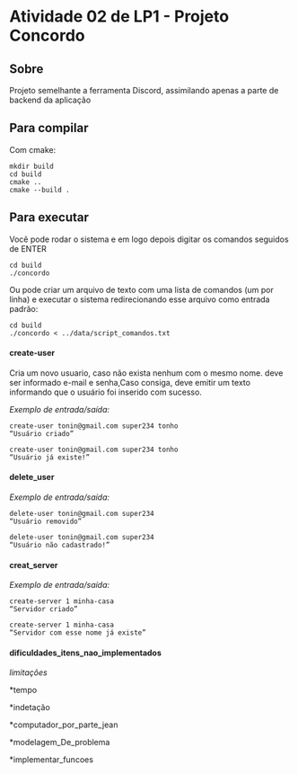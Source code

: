# Atividade 02 de LP1 - Projeto Concordo

## Sobre
Projeto semelhante a ferramenta Discord, assimilando apenas a parte de backend da aplicação

## Para compilar

Com cmake:
```console
mkdir build
cd build
cmake ..
cmake --build .
```

## Para executar
Você pode rodar o sistema e em logo depois digitar os comandos seguidos de ENTER
```console
cd build
./concordo
```

Ou pode criar um arquivo de texto com uma lista de comandos (um por linha) e executar o sistema redirecionando esse arquivo como entrada padrão:
```console
cd build
./concordo < ../data/script_comandos.txt
```
#### **create-user**
Cria um novo usuario, caso não exista nenhum com o mesmo nome. deve ser informado e-mail e senha,Caso consiga, deve emitir um texto informando que o usuário foi inserido com sucesso.  

_Exemplo de entrada/saída:_
```
create-user tonin@gmail.com super234 tonho
“Usuário criado”

create-user tonin@gmail.com super234 tonho
“Usuário já existe!”
```

#### **delete_user**
_Exemplo de entrada/saída:_
```
delete-user tonin@gmail.com super234
“Usuário removido”

delete-user tonin@gmail.com super234
“Usuário não cadastrado!”

```
#### **creat_server**
_Exemplo de entrada/saída:_
```
create-server 1 minha-casa
“Servidor criado”

create-server 1 minha-casa
“Servidor com esse nome já existe”
```
#### **dificuldades_itens_nao_implementados**
_limitações_

*tempo

*indetação 

*computador_por_parte_jean

*modelagem_De_problema

*implementar_funcoes



